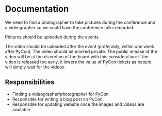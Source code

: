 # Documentation

We need to find a photographer to take pictures during the conference and a videographer so we could have the conference talks recorded. 

Pictures should be uploaded during the events.

The video should be uploaded after the event (preferably, within one week after PyCon). The video should be marked private. The public release of the video will be at the discretion of the board with this consideration: if the video is released too early, it lowers the value of PyCon tickets as people will simply wait for the videos.

## Responsibilities

- Finding a videographer/photographer for PyCon
- Responsible for writing a blog post on PyCon.
- Responsible for updating website once the images and videos are available